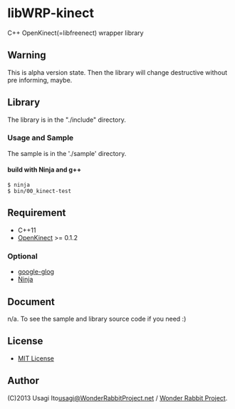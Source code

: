 # libWRP-kinect

C++ OpenKinect(=libfreenect) wrapper library

## Warning

This is alpha version state. Then the library will change destructive without pre informing, maybe.

## Library

The library is in the "./include" directory.

### Usage and Sample

The sample is in the './sample' directory.

#### build with Ninja and g++

    $ ninja
    $ bin/00_kinect-test

## Requirement

* C++11
* [OpenKinect](http://openkinect.org/) &gt;= 0.1.2

### Optional

* [google-glog](https://code.google.com/p/google-glog/)
* [Ninja](http://martine.github.com/ninja/)

## Document

n/a. To see the sample and library source code if you need :)

## License

* [MIT License](http://opensource.org/licenses/MIT)

## Author

(C)2013 Usagi Ito<usagi@WonderRabbitProject.net> / [Wonder Rabbit Project](http://www.WonderRabbitProject.net/).

